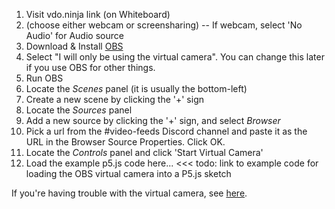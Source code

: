1. Visit vdo.ninja link (on Whiteboard)
2. (choose either webcam or screensharing) -- If webcam, select 'No Audio' for Audio source
3. Download & Install [OBS](https://obsproject.com/download)
3. Select "I will only be using the virtual camera". You can change this later if you use OBS for other things.
4. Run OBS
5. Locate the *Scenes* panel (it is usually the bottom-left)
6. Create a new scene by clicking the '+' sign
7. Locate the *Sources* panel
8. Add a new source by clicking the '+' sign, and select *Browser*
9. Pick a url from the #video-feeds Discord channel and paste it as the URL in the Browser Source Properties. Click OK.
10. Locate the *Controls* panel and click 'Start Virtual Camera'
11. Load the example p5.js code here... <<< todo: link to example code for loading the OBS virtual camera into a P5.js sketch

If you're having trouble with the virtual camera, see [here](https://obsproject.com/kb/virtual-camera-troubleshooting#install-or-remove-the-virtual-camera).
